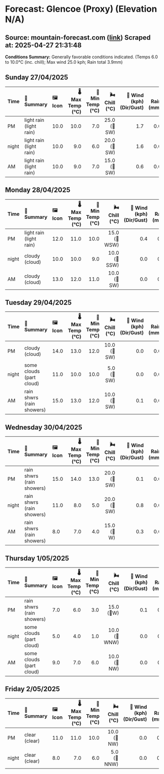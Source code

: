 # Forecast: Glencoe (Proxy) (Elevation N/A)
**Source:** mountain-forecast.com ([link](https://www.mountain-forecast.com/peaks/Bidean-nam-Bian/forecasts/500))
**Scraped at:** 2025-04-27 21:31:48
---

**Conditions Summary:** Generally favorable conditions indicated. (Temps 6.0 to 10.0°C (inc. chill); Max wind 25.0 kph; Rain total 3.9mm)

## Sunday 27/04/2025
| **Time** | **📝 Summary** | **🖼️ Icon** | **🌡️ Max Temp (°C)** | **🥶 Min Temp (°C)** | **🌬️ Chill (°C)** | **💨 Wind (kph) (Dir/Gust)** | **💧 Rain (mm)** | **❄️ Snow (cm)** | **☁️ Cloud Base (m)** | **🧊 Freezing Lvl (m)** |
|:------- |:------- |:----- |--------------: |-------------: |-----------: |---------------------: |---------: |----------: |---------------: |----------------: |
| PM      | light rain<br><span class="icon-desc">(light rain)</span> | 10.0 | 10.0 | 7.0 | 25.0<br>(🧭SW) | 1.7 | 0.0 | 300 | 2300 |
| night   | light rain<br><span class="icon-desc">(light rain)</span> | 10.0 | 9.0 | 6.0 | 20.0<br>(🧭SW) | 1.6 | 0.0 | 400 | 2300 |
| AM      | light rain<br><span class="icon-desc">(light rain)</span> | 10.0 | 9.0 | 7.0 | 15.0<br>(🧭SW) | 0.6 | 0.0 | 300 | 2200 |

## Monday 28/04/2025
| **Time** | **📝 Summary** | **🖼️ Icon** | **🌡️ Max Temp (°C)** | **🥶 Min Temp (°C)** | **🌬️ Chill (°C)** | **💨 Wind (kph) (Dir/Gust)** | **💧 Rain (mm)** | **❄️ Snow (cm)** | **☁️ Cloud Base (m)** | **🧊 Freezing Lvl (m)** |
|:------- |:------- |:----- |--------------: |-------------: |-----------: |---------------------: |---------: |----------: |---------------: |----------------: |
| PM      | light rain<br><span class="icon-desc">(light rain)</span> | 12.0 | 11.0 | 10.0 | 15.0<br>(🧭WSW) | 0.4 | 0.0 | 550 | 2300 |
| night   | cloudy<br><span class="icon-desc">(cloud)</span> | 10.0 | 10.0 | 9.0 | 10.0<br>(🧭SSW) | 0.0 | 0.0 | 700 | 2450 |
| AM      | cloudy<br><span class="icon-desc">(cloud)</span> | 13.0 | 12.0 | 11.0 | 10.0<br>(🧭SW) | 0.0 | 0.0 | 900 | 2550 |

## Tuesday 29/04/2025
| **Time** | **📝 Summary** | **🖼️ Icon** | **🌡️ Max Temp (°C)** | **🥶 Min Temp (°C)** | **🌬️ Chill (°C)** | **💨 Wind (kph) (Dir/Gust)** | **💧 Rain (mm)** | **❄️ Snow (cm)** | **☁️ Cloud Base (m)** | **🧊 Freezing Lvl (m)** |
|:------- |:------- |:----- |--------------: |-------------: |-----------: |---------------------: |---------: |----------: |---------------: |----------------: |
| PM      | cloudy<br><span class="icon-desc">(cloud)</span> | 14.0 | 13.0 | 12.0 | 10.0<br>(🧭SW) | 0.0 | 0.0 | 6400 | 2650 |
| night   | some clouds<br><span class="icon-desc">(part cloud)</span> | 11.0 | 10.0 | 10.0 | 5.0<br>(🧭SW) | 0.0 | 0.0 | 6350 | 2650 |
| AM      | rain shwrs<br><span class="icon-desc">(rain showers)</span> | 15.0 | 13.0 | 12.0 | 10.0<br>(🧭SW) | 0.1 | 0.0 | 6050 | 2650 |

## Wednesday 30/04/2025
| **Time** | **📝 Summary** | **🖼️ Icon** | **🌡️ Max Temp (°C)** | **🥶 Min Temp (°C)** | **🌬️ Chill (°C)** | **💨 Wind (kph) (Dir/Gust)** | **💧 Rain (mm)** | **❄️ Snow (cm)** | **☁️ Cloud Base (m)** | **🧊 Freezing Lvl (m)** |
|:------- |:------- |:----- |--------------: |-------------: |-----------: |---------------------: |---------: |----------: |---------------: |----------------: |
| PM      | rain shwrs<br><span class="icon-desc">(rain showers)</span> | 15.0 | 14.0 | 13.0 | 20.0<br>(🧭SW) | 0.1 | 0.0 | 8850 | 2500 |
| night   | rain shwrs<br><span class="icon-desc">(rain showers)</span> | 11.0 | 8.0 | 5.0 | 20.0<br>(🧭SW) | 0.8 | 0.0 | 700 | 2400 |
| AM      | rain shwrs<br><span class="icon-desc">(rain showers)</span> | 8.0 | 7.0 | 4.0 | 15.0<br>(🧭W) | 0.3 | 0.0 | 550 | 1450 |

## Thursday 1/05/2025
| **Time** | **📝 Summary** | **🖼️ Icon** | **🌡️ Max Temp (°C)** | **🥶 Min Temp (°C)** | **🌬️ Chill (°C)** | **💨 Wind (kph) (Dir/Gust)** | **💧 Rain (mm)** | **❄️ Snow (cm)** | **☁️ Cloud Base (m)** | **🧊 Freezing Lvl (m)** |
|:------- |:------- |:----- |--------------: |-------------: |-----------: |---------------------: |---------: |----------: |---------------: |----------------: |
| PM      | rain shwrs<br><span class="icon-desc">(rain showers)</span> | 7.0 | 6.0 | 3.0 | 15.0<br>(🧭W) | 0.1 | 0.0 | 800 | 1300 |
| night   | some clouds<br><span class="icon-desc">(part cloud)</span> | 5.0 | 4.0 | 1.0 | 10.0<br>(🧭WNW) | 0.0 | 0.0 | 700 | 1200 |
| AM      | some clouds<br><span class="icon-desc">(part cloud)</span> | 9.0 | 7.0 | 6.0 | 10.0<br>(🧭NW) | 0.0 | 0.0 | 700 | 1350 |

## Friday 2/05/2025
| **Time** | **📝 Summary** | **🖼️ Icon** | **🌡️ Max Temp (°C)** | **🥶 Min Temp (°C)** | **🌬️ Chill (°C)** | **💨 Wind (kph) (Dir/Gust)** | **💧 Rain (mm)** | **❄️ Snow (cm)** | **☁️ Cloud Base (m)** | **🧊 Freezing Lvl (m)** |
|:------- |:------- |:----- |--------------: |-------------: |-----------: |---------------------: |---------: |----------: |---------------: |----------------: |
| PM      | clear<br><span class="icon-desc">(clear)</span> | 11.0 | 11.0 | 10.0 | 10.0<br>(🧭NW) | 0.0 | 0.0 | 1550 | 1950 |
| night   | clear<br><span class="icon-desc">(clear)</span> | 8.0 | 7.0 | 6.0 | 5.0<br>(🧭NNW) | 0.0 | 0.0 | 2350 | 2650 |